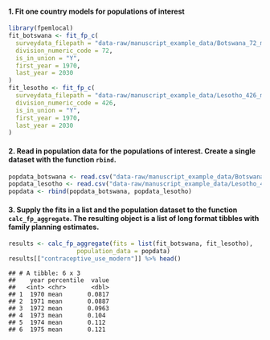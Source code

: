 
#### 1\. Fit one country models for populations of interest

``` r
library(fpemlocal)
fit_botswana <- fit_fp_c(
  surveydata_filepath = "data-raw/manuscript_example_data/Botswana_72_married_example.csv",
  division_numeric_code = 72,
  is_in_union = "Y",
  first_year = 1970,
  last_year = 2030
)
fit_lesotho <- fit_fp_c(
  surveydata_filepath = "data-raw/manuscript_example_data/Lesotho_426_married_example.csv",
  division_numeric_code = 426,
  is_in_union = "Y",
  first_year = 1970,
  last_year = 2030
)
```

#### 2\. Read in population data for the populations of interest. Create a single dataset with the function `rbind`.

``` r
popdata_botswana <- read.csv("data-raw/manuscript_example_data/Botswana_72_married_popdata_example.csv")
popdata_lesotho <- read.csv("data-raw/manuscript_example_data/Lesotho_426_married_popdata_example.csv")
popdata <- rbind(popdata_botswana, popdata_lesotho)
```

#### 3\. Supply the fits in a list and the population dataset to the function `calc_fp_aggregate`. The resulting object is a list of long format tibbles with family planning estimates.

``` r
results <- calc_fp_aggregate(fits = list(fit_botswana, fit_lesotho),
                   population_data = popdata)
results[["contraceptive_use_modern"]] %>% head()
```

    ## # A tibble: 6 x 3
    ##    year percentile  value
    ##   <int> <chr>       <dbl>
    ## 1  1970 mean       0.0817
    ## 2  1971 mean       0.0887
    ## 3  1972 mean       0.0963
    ## 4  1973 mean       0.104 
    ## 5  1974 mean       0.112 
    ## 6  1975 mean       0.121
